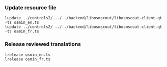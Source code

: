 ### Update resource file

    lupdate ../controls2/ ../../backend/libosmscout/libosmscout-client-qt -ts osmin_en.ts
    lupdate ../controls2/ ../../backend/libosmscout/libosmscout-client-qt -ts osmin_fr.ts

### Release reviewed translations

    lrelease osmin_en.ts
    lrelease osmin_fr.ts
